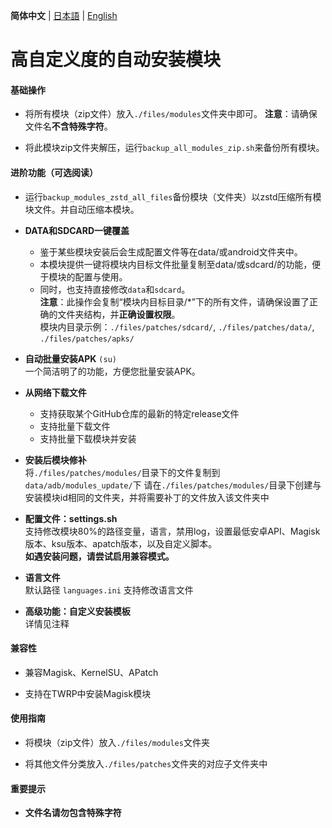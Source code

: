 **简体中文** | [日本語](README_JP.md) | [English](README_EN.md)

# 高自定义度的自动安装模块

#### 基础操作

- 将所有模块（zip文件）放入`./files/modules`文件夹中即可。
**注意**：请确保文件名**不含特殊字符**。

- 将此模块zip文件夹解压，运行`backup_all_modules_zip.sh`来备份所有模块。

#### 进阶功能（可选阅读）

- 运行`backup_modules_zstd_all_files`备份模块（文件夹）以zstd压缩所有模块文件。并自动压缩本模块。

- **DATA和SDCARD一键覆盖**  
  - 鉴于某些模块安装后会生成配置文件等在data/或android文件夹中。
  - 本模块提供一键将模块内目标文件批量复制至data/或sdcard/的功能，便于模块的配置与使用。
  - 同时，也支持直接修改`data`和`sdcard`。  
  **注意**：此操作会复制“模块内目标目录/*”下的所有文件，请确保设置了正确的文件夹结构，并**正确设置权限**。  
  模块内目录示例：`./files/patches/sdcard/`, `./files/patches/data/`, `./files/patches/apks/`

- **自动批量安装APK** `(su)`  
  一个简洁明了的功能，方便您批量安装APK。

- **从网络下载文件**
  - 支持获取某个GitHub仓库的最新的特定release文件
  - 支持批量下载文件
  - 支持批量下载模块并安装
  
- **安装后模块修补**  
  将`./files/patches/modules/`目录下的文件复制到`data/adb/modules_update/`下
  请在`./files/patches/modules/`目录下创建与安装模块id相同的文件夹，并将需要补丁的文件放入该文件夹中

- **配置文件：settings.sh**  
  支持修改模块80%的路径变量，语言，禁用log，设置最低安卓API、Magisk版本、ksu版本、apatch版本，以及自定义脚本。  
  __如遇安装问题，请尝试启用**兼容模式**。__

- **语言文件**  
  默认路径 `languages.ini`
  支持修改语言文件

- **高级功能：自定义安装模板**  
  详情见注释

#### 兼容性

- 兼容Magisk、KernelSU、APatch

- 支持在TWRP中安装Magisk模块

#### 使用指南

- 将模块（zip文件）放入`./files/modules`文件夹

- 将其他文件分类放入`./files/patches`文件夹的对应子文件夹中

#### 重要提示

- **文件名请勿包含特殊字符**